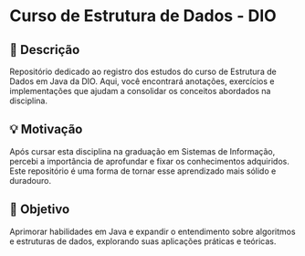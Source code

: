 # Curso de Estrutura de Dados - DIO

## 📝 Descrição
Repositório dedicado ao registro dos estudos do curso de Estrutura de Dados em Java da DIO. Aqui, você encontrará anotações, exercícios e implementações que ajudam a consolidar os conceitos abordados na disciplina.

## 💡 Motivação
Após cursar esta disciplina na graduação em Sistemas de Informação, percebi a importância de aprofundar e fixar os conhecimentos adquiridos. Este repositório é uma forma de tornar esse aprendizado mais sólido e duradouro.

## 🎯 Objetivo
Aprimorar habilidades em Java e expandir o entendimento sobre algoritmos e estruturas de dados, explorando suas aplicações práticas e teóricas.
